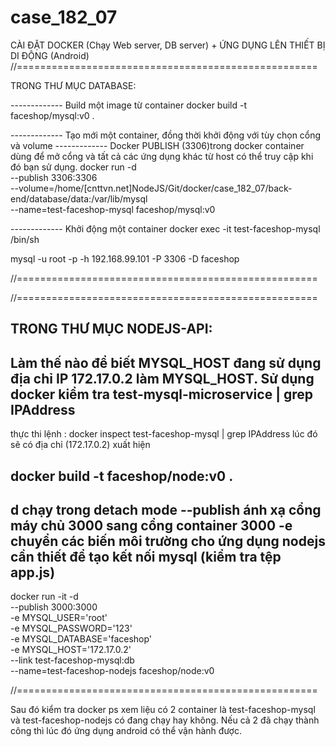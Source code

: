 # case_182_07

CÀI ĐẶT DOCKER (Chạy Web server, DB server) + ỨNG DỤNG LÊN THIẾT BỊ DI ĐỘNG (Android)
//====================================================

TRONG THƯ MỤC DATABASE:

------------- Build một image từ container
docker build -t faceshop/mysql:v0 .

------------- Tạo mới một container, đồng thời khởi động với tùy chọn cổng và volume
------------- Docker PUBLISH (3306)trong docker container dùng để mở cổng và tất cả các ứng dụng khác từ host có thể truy cập khi đó bạn sử dụng.
docker run  -d \
--publish 3306:3306 \
--volume=/home/[cnttvn.net]NodeJS/Git/docker/case_182_07/back-end/database/data:/var/lib/mysql \
--name=test-faceshop-mysql faceshop/mysql:v0

------------- Khởi động một container 
docker exec -it test-faceshop-mysql /bin/sh

mysql -u root -p -h 192.168.99.101 -P 3306 -D faceshop

//====================================================



//====================================================

TRONG THƯ MỤC NODEJS-API:
---------------
Làm thế nào để biết MYSQL_HOST đang sử dụng địa chỉ IP 172.17.0.2 làm MYSQL_HOST. 
Sử dụng docker kiểm tra test-mysql-microservice | grep IPAddress
---------------
thực thi lệnh : docker inspect test-faceshop-mysql | grep IPAddress
lúc đó sẽ có địa chỉ (172.17.0.2) xuất hiện


docker build -t faceshop/node:v0 .
----------------
d chạy trong detach mode
--publish ánh xạ cổng máy chủ 3000 sang cổng container 3000
-e chuyển các biến môi trường cho ứng dụng nodejs cần thiết để tạo kết nối mysql (kiểm tra tệp app.js)
-----------------
docker run -it -d \
--publish 3000:3000 \
-e MYSQL_USER='root' \
-e MYSQL_PASSWORD='123' \
-e MYSQL_DATABASE='faceshop' \
-e MYSQL_HOST='172.17.0.2' \
--link test-faceshop-mysql:db \
--name=test-faceshop-nodejs faceshop/node:v0

//====================================================

Sau đó kiểm tra docker ps xem liệu có 2 container là test-faceshop-mysql và test-faceshop-nodejs có đang chạy hay không.
Nếu cả 2 đã chạy thành công thì lúc đó ứng dụng android có thể vận hành được.


